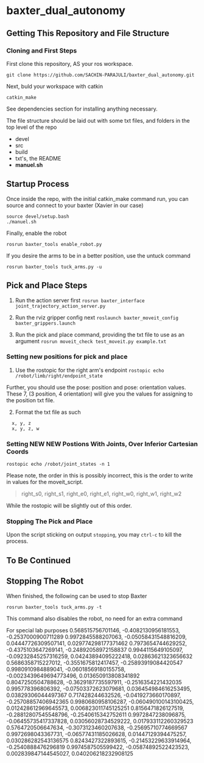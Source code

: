 # baxter_dual_autonomy
## Getting This Repository and File Structure
### Cloning and First Steps
First clone this repository, AS your ros workspace. 

`git clone https://github.com/SACHIN-PARAJULI/baxter_dual_autonomy.git`

Next, buld your workspace with catkin

`catkin_make`

See dependencies section for installing anything necessary.

The file structure should be laid out with some txt files, and folders in the top level of the repo
- devel
- src
- build
- txt's, the README
- **manuel.sh**

## Startup Process

Once inside the repo, with the initial catkin_make command run, you can source and connect to your baxter (Xavier in our case)

```
source devel/setup.bash
./manuel.sh
```

Finally, enable the robot

`rosrun baxter_tools enable_robot.py`

If you desire the arms to be in a better position, use the untuck command

`rosrun baxter_tools tuck_arms.py -u`

## Pick and Place Steps

1. Run the action server first `rosrun baxter_interface joint_trajectory_action_server.py`

2. Run the rviz gripper config next `roslaunch baxter_moveit_config baxter_grippers.launch`

3. Run the pick and place command, providing the txt file to use as an argument `rosrun moveit_check test_moveit.py example.txt`

### Setting new positions for pick and place

1. Use the rostopic for the right arm's endpoint `rostopic echo /robot/limb/right/endpoint_state`

  Further, you should use the pose: position and pose: orientation values. These 7, (3 position, 4 orientation) will give you the values for assigning to the
  position txt file.

2. Format the txt file as such

  ```
    x, y, z
    x, y, z, w
  ```
### Setting NEW NEW Postions With Joints, Over Inferior Cartesian Coords
`rostopic echo /robot/joint_states -n 1`

Please note, the order in this is possibly incorrect, this is the order to write in values for the moveit_script. 

> right_s0, right_s1, right_e0, right_e1, right_w0, right_w1, right_w2

While the rostopic will be slightly out of this order.

### Stopping The Pick and Place

Upon the script sticking on output `stopping`, you may `ctrl-c` to kill the process. 

## To Be Continued


## Stopping The Robot

When finished, the following can be used to stop Baxter

`rosrun baxter_tools tuck_arms.py -t`

This command also disables the robot, no need for an extra command


For special lab purposes
0.568515756701146, -0.4082130956181553, -0.2537000900711289
0.9972845588207063, -0.05058431548816209, 0.04447726309507141, 0.029774298177371462
0.7973654744629252, -0.4375103647269141, -0.24892058972158837
0.9944115649105097, -0.09232845257316259, 0.04243894095222418, 0.02863621323656632
0.5686358715227012, -0.3551675812417457, -0.25893919084420547
0.9980910984889041, -0.06018569180155758, -0.0023439649694773496, 0.013650913808341892
0.8047250504788628, -0.3629187735597911, -0.2516354221432035
0.995778396806392, -0.07503372623079681, 0.036454984616253495, 0.03829306044497367
0.717428244632526, -0.0419273660170897, -0.25708857406942365
0.9980680958106287, -0.060490100143100425, 0.012428612969645573, 0.006823011745125251
0.8156471826127519, -0.28812807545548796, -0.2540615342752611
0.9972847238096875, -0.06455735417337828, 0.03056028734529222, 0.017933112260329523
0.5764720506647634, -0.3073123460207638, -0.25695710774669567
0.9972698043367731, -0.06577431185026628, 0.01447129394475257, 0.030286282543136575
0.8243427322893615, -0.21453229633914964, -0.2540888476296819
0.9974587505599422, -0.05874892522423523, 0.002839847144545027, 0.040206218232908125

